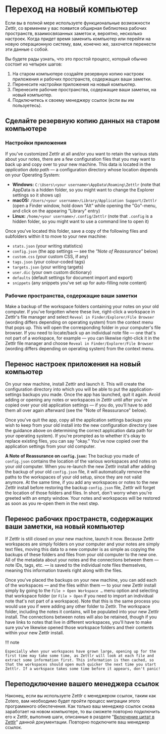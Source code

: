 # Переход на новый компьютер

Если вы в полной мере используете функциональные возможности Zettlr, со временем у вас появится обширная библиотека рабочих пространств, взаимосвязанных заметок и, вероятно, несколько настроек. Когда придет время заменить компьютер или перейти на новую операционную систему, вам, конечно же, захочется перенести эти данные с собой.

Вы будете рады узнать, что это простой процесс, который обычно состоит из четырех шагов:

1. На старом компьютере создайте резервную копию настроек приложения и рабочих пространств, содержащих ваши заметки.
2. Перенесите настройки приложения на новый компьютер.
3. Перенесите рабочие пространства, содержащие ваши заметки, на новый компьютер.
4. Подключитесь к своему менеджеру ссылок (если вы им пользуетесь).

## Сделайте резервную копию данных на старом компьютере

### Настройки приложения

If you've customized Zettlr at all and/or you want to retain the various stats about your notes, there are a few configuration files that you may want to back up and copy over to your new machine. This data is located in the _application data path_ — a configuration directory whose location depends on your Operating System:

* **Windows:** `C:\Users\<your username>\AppData\Roaming\Zettlr` (note that AppData is a hidden folder, so you might want to change the Explorer settings so it shows up)
* **macOS:** `/Users/<your username>/Library/Application Support/Zettlr` (open a Finder window, hold down "Alt" while opening the "Go"-menu, and click on the appearing "Library" entry)
* **Linux:** `/home/<your username>/.config/Zettlr` (note that `.config` is a hidden folder, so you might want to use a command line to open it)

Once you've located this folder, save a copy of the following files and subfolders within it to move to your new machine:

* `stats.json` (your writing statistics)
* `config.json` (the app settings — see the _"Note of Reassurance"_ below)
* `custom.css` (your custom CSS, if any)
* `tags.json` (your colour-coded tags)
* `targets.json` (your writing targets)
* `user.dic` (your own custom dictionary)
* `defaults` (default settings for document import and export)
* `snippets` (any snippets you've set up for auto-filling note content)

### Рабочие пространства, содержащие ваши заметки

Make a backup of the workspace folders containing your notes on your old computer. If you've forgotten where these live, right-click a workspace in Zettlr's file manager and select `Reveal in Finder/Explorer/File Browser` (wording differs depending on operating system) from the context menu that pops up. This will open the corresponding folder in your computer's file browser. If you need to locate/back up an individual note file — one that's not part of a workspace, for example — you can likewise right-click it in the Zettlr file manager and choose `Reveal in Finder/Explorer/File Browser` (wording differs depending on operating system) from the context menu.

## Перенос настроек приложения на новый компьютер

On your new machine, install Zettlr and launch it. This will create the configuration directory into which you will be able to put the application-settings backups you made. Once the app has launched, quit it again. Avoid adding or opening any notes or workspaces in Zettlr until after you've copied over your old application settings — if you do, you'll have to add them all over again afterward (see the "Note of Reassurance" below).

Once you've quit the app, copy all the application settings backups you wish to keep from your old install into the new configuration directory (see the guidance above on determining the correct application data path for your operating system). If you're prompted as to whether it's okay to replace existing files, you can say "okay." You've now copied over the application settings from your old computer.

**A Note of Reassurance on `config.json`:** The backup you made of `config.json` contains the location of the various workspaces and notes on your _old_ computer. When you re-launch the new Zettlr install after adding the backup of your old `config.json` file, it will automatically remove the paths to the workspaces of your old setup, since they are not valid anymore. At the same time, if you add any workspaces or notes to the new Zettlr install before restoring the backup `config.json` file, Zettlr will forget the location of those folders and files. In short, don't worry when you're greeted with an empty window. Your notes and workspaces will be restored as soon as you re-open them in the next step.

## Перенос рабочих пространств, содержащих ваши заметки, на новый компьютер

If Zettlr is still closed on your new machine, launch it now. Because Zettlr workspaces are simply folders on your computer and your notes are simply text files, moving this data to a new computer is as simple as copying the backups of these folders and files from your old computer to the new one. All of the metadata about your notes and the connections between them — note IDs, tags, etc. — is saved to the individual note files themselves, meaning this information travels right along with the files.

Once you've placed the backups on your new machine, you can add each of the workspaces — and the files within them — to your new Zettlr install simply by going to the `File > Open Workspace …` menu option and selecting that workspace folder (or `File > Open` if you need to import an individual note that's not part of a workspace). Note that this is the same process you would use you if were adding any other folder to Zettlr. The workspace folder, including the notes it contains, will be populated into your new Zettlr install. The connections between notes will also be retained, though if you have links to notes that live in different workspaces, you'll have to make sure you've likewise opened those workspace folders and their contents within your new Zettlr install.

!!! note

    Especially when your workspaces have grown large, opening up for the first time may take some time, as Zettlr will look at each file and extract some information first. This information is then cached, so that the workspaces should open much quicker the next time you start Zettlr. If a workspace takes some time before it appears, don't panic!

## Переподключение вашего менеджера ссылок

Наконец, если вы используете Zettlr с менеджером ссылок, таким как Zotero, вам необходимо будет пройти процесс миграции этого программного обеспечения. Как только ваш менеджер ссылок снова заработает на новом компьютере, то вы сможете повторно подключить его к Zettlr, выполнив шаги, описанные в разделе "[Включение цитат в Zettlr](https://docs.zettlr.com/ru/academic/citations/#enabling-citations-in-zettlr)" данной документации. Повторно подключите ваш менеджер ссылок.
